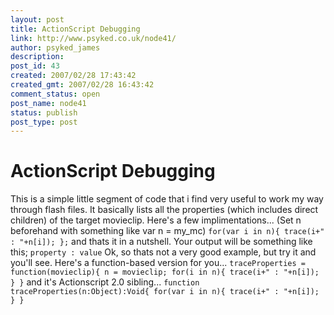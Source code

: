 ```yaml
---
layout: post
title: ActionScript Debugging
link: http://www.psyked.co.uk/node41/
author: psyked_james
description: 
post_id: 43
created: 2007/02/28 17:43:42
created_gmt: 2007/02/28 16:43:42
comment_status: open
post_name: node41
status: publish
post_type: post
---
```


# ActionScript Debugging

This is a simple little segment of code that i find very useful to work my way through flash files. It basically lists all the properties (which includes direct children) of the target movieclip. Here's a few implimentations... (Set n beforehand with something like var n = my_mc) `for(var i in n){ trace(i+" : "+n[i]); };` and thats it in a nutshell. Your output will be something like this; `property : value` Ok, so thats not a very good example, but try it and you'll see. Here's a function-based version for you... `traceProperties = function(movieclip){ n = movieclip; for(i in n){ trace(i+" : "+n[i]); } }` and it's Actionscript 2.0 sibling... `function traceProperties(n:Object):Void{ for(var i in n){ trace(i+" : "+n[i]); } }`